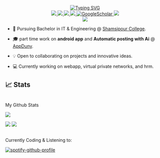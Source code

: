 <p align="center">
<a href="https://github.com/dearef">
<img src="https://readme-typing-svg.herokuapp.com?font=Fira+Code&duration=1000&pause=1500&multiline=true&width=500&height=90&lines=Aref+Solaimany;+Researcher+%7C+It+Student;++Software+Engineer+%7C+Bloger+" alt="Typing SVG" />

</a>
<br/>

<a href="https://appduny.ir">
    <img src="https://img.shields.io/badge/Website-appdun.ir-red?style=flat-square">
</a>  
<a href="#">
    <img src="https://img.shields.io/badge/PDF-CV-red?style=flat-square&logo=adobe">
</a>  
<a href="[https://www.linkedin.com/in/konstantinos-georgiou/](https://ir.linkedin.com/in/aref-solaimany-81aa2924a)">
    <img src="https://img.shields.io/badge/-Linkedin-blue?style=flat-square&logo=linkedin">
</a>
<a href="mailto:arefsolaimany@outlook.com">
    <img src="https://img.shields.io/badge/-Email-red?style=flat-square&logo=gmail&logoColor=white">
</a>
<a href='https://t.me/Dearef' target="_blank">
    <img alt='GoogleScholar' src='https://img.shields.io/badge/Telegram-100000?style=flat&logo=Telegram&logoColor=white&&color=0181FF'>
</a>
<a href="https://pypi.org/user/dearef/">
    <img src="https://img.shields.io/badge/PyPi-dearef-blue?style=flat-square&logo=pypi&logoColor=white">
</a>
<!-- <a href="https://pypi.org/user/dearef/">
    <img src="https://komarev.com/ghpvc/?username=dearef&label=Visitors&color=0e75b6&style=flat" alt="googoldkhan" />
</a> -->

<br/> 

<!-- <a href="https://github.com/dearef">
    <img src="https://github-readme-stats.vercel.app/api?username=dearef&show_icons=true&count_private=true&show_icons=true&hide_border=true&hide_title=true&card_width=300px&hide_rank=true&bg_color=00000000&theme=dracula">
</a> -->

<a href="https://github.com/dearef">
    <img src="https://github-stats-alpha.vercel.app/api?username=dearef&cc=22272e&tc=37BCF6&ic=fff&bc=0000">
</a>

</p>

* 📖 Pursuing Bachelor in IT & Engineering @ [Shamsipour College](http://shamsipour.tvu.ac.ir/). 

* 🎓 part time work on **android app** and **Automatic posting with Ai** @ [AppDuny](https://appduny.ir).

* 💡 Open to collaborating on projects and innovative ideas. 

* 💻 Currently working on webapp, virtual private networks, and hrm.
<!--
### 🖥️ Open-Source Projects
<table>
<tr><th>Machine Learning </th><th>PyPi Packages</th></tr>
<tr><td>

|Title | Stars | Technologies|
|--|--|--|
| [Minecraft-AI](https://github.com/dearef/Minecraft-AI) | <img alt="Stars" src="https://img.shields.io/github/stars/dearef/Minecraft-AI?style=flat-square&labelColor=black"/> | ![TF](https://img.shields.io/badge/TF-black?style=flat-square&logo=tensorflow)|
| [3D Semantic Segmentation](https://github.com/dearef/3D-Semantic-Segmentation) | <img alt="Stars" src="https://img.shields.io/github/stars/dearef/3D-Semantic-Segmentation?style=flat-square&labelColor=black"/> | ![PyTorch](https://img.shields.io/badge/PyTorch-black?style=flat-square&logo=pytorch) ![OpenCV](https://img.shields.io/badge/OpenCV-black?style=flat-square&logo=opencv)|
| [Bert Rinehart Novels](https://github.com/dearef/Bert-Rinehart-Novels) | <img alt="Stars" src="https://img.shields.io/github/stars/dearef/Bert-Question-Answering?style=flat-square&labelColor=black"/> | ![PyTorch](https://img.shields.io/badge/PyTorch-black?style=flat-square&logo=pytorch) ![Spacy](https://img.shields.io/badge/Spacy-black?style=flat-square&logo=spacy)|
| [Car Accidents Pred.](https://github.com/dearef/accident-severity-prediction) | <img alt="Stars" src="https://img.shields.io/github/stars/dearef/accident-severity-prediction?style=flat-square&labelColor=black"/> | ![Pandas](https://img.shields.io/badge/Pandas-black?style=flat-square&logo=pandas) ![SciPy](https://img.shields.io/badge/SciPy-black?style=flat-square&logo=scipy)|
| [Hybrid Girvan Newman](https://github.com/dearef/HGN) | <img alt="Stars" src="https://img.shields.io/github/stars/dearef/HGN?style=flat-square&labelColor=black"/> | [![HGNPub](https://img.shields.io/badge/Published-black?style=flat-square&logo=googlescholar)](https://scholar.google.com/citations?view_op=view_citation&hl=en&user=b___QQ8AAAAJ&authuser=1&citation_for_view=b___QQ8AAAAJ:u5HHmVD_uO8C) ![PySpark](https://img.shields.io/badge/Spark-black?style=flat-square&logo=apachespark) <br> ![MySQL](https://img.shields.io/badge/MySQL-black?style=flat-square&logo=mysql)|
| [COVID19 Vacc. Pred.](https://github.com/dearef/covid19-vaccinations-predict) | <img alt="Stars" src="https://img.shields.io/github/stars/dearef/covid19-vaccinations-predict?style=flat-square&labelColor=black"/> | ![TF](https://img.shields.io/badge/TF-black?style=flat-square&logo=tensorflow)|
| [Instagram Likes Pred.](https://github.com/dearef/Insta-Likes-Predict) | <img alt="Stars" src="https://img.shields.io/github/stars/dearef/Insta-Likes-Predict?style=flat-square&labelColor=black"/> | ![TF](https://img.shields.io/badge/TF-black?style=flat-square&logo=tensorflow) ![OpenCV](https://img.shields.io/badge/OpenCV-black?style=flat-square&logo=opencv)|
| [RL Value Iteration](https://github.com/dearef/RL-Value-Iteration) | <img alt="Stars" src="https://img.shields.io/github/stars/dearef/RL-Value-Iteration?style=flat-square&labelColor=black"/> | ![NumPy](https://img.shields.io/badge/NumPy-black?style=flat-square&logo=numpy)|
| [Vanilla Numpy CNN](https://github.com/dearef/Numpy-CNN) | <img alt="Stars" src="https://img.shields.io/github/stars/dearef/Numpy-CNN?style=flat-square&labelColor=black"/> | ![NumPy](https://img.shields.io/badge/NumPy-black?style=flat-square&logo=numpy)|
| [Vanilla Numpy NN](https://github.com/dearef/Numpy-NeuralNet-1) | <img alt="Stars" src="https://img.shields.io/github/stars/dearef/Numpy-NeuralNet-1?style=flat-square&labelColor=black"/> | ![NumPy](https://img.shields.io/badge/NumPy-black?style=flat-square&logo=numpy)|

</td><td>

|Title | Stars | Technologies|
|--|--|--|
| [High SQL](https://github.com/dearef/high-sql) | <img alt="Stars" src="https://img.shields.io/github/stars/dearef/high-sql?style=flat-square&labelColor=black"/> | [![SQLPyPi](https://img.shields.io/badge/PyPi-black?style=flat-square&logo=pypi)](https://pypi.org/project/high-sql/) ![MySQL](https://img.shields.io/badge/MySQL-black?style=flat-square&logo=mysql) <br> ![CircleCI](https://img.shields.io/badge/CI-black?style=flat-square&logo=circleci) [![SQLDown](https://static.pepy.tech/personalized-badge/high-sql?period=total&units=international_system&left_color=black&right_color=red&left_text=Downloads)](https://pepy.tech/project/high-sql) |
| [Cloud File Manager](https://github.com/dearef/cloud-filemanager) | <img alt="Stars" src="https://img.shields.io/github/stars/dearef/cloud-filemanager?style=flat-square&labelColor=black"/> | [![CloudPyPi](https://img.shields.io/badge/PyPi-black?style=flat-square&logo=pypi)](https://pypi.org/project/cloud-filemanager/) ![Dropbox](https://img.shields.io/badge/API-black?style=flat-square&logo=dropbox) <br> ![CircleCI](https://img.shields.io/badge/CI-black?style=flat-square&logo=circleci) [![CloudDown](https://static.pepy.tech/personalized-badge/cloud-filemanager?period=total&units=international_system&left_color=black&right_color=red&left_text=Downloads)](https://pepy.tech/project/cloud-filemanager)|
| [YAML Wrapper](https://github.com/dearef/yaml-config-wrapper) | <img alt="Stars" src="https://img.shields.io/github/stars/dearef/yaml-config-wrapper?style=flat-square&labelColor=black"/> | [![YamlPyPi](https://img.shields.io/badge/PyPi-black?style=flat-square&logo=pypi)](https://pypi.org/project/yaml-config-wrapper/)![CircleCI](https://img.shields.io/badge/CI-black?style=flat-square&logo=circleci) <br> [![YAMLDown](https://static.pepy.tech/personalized-badge/yaml-config-wrapper?period=total&units=international_system&left_color=black&right_color=red&left_text=Downloads)](https://pepy.tech/project/yaml-config-wrapper)|
| [Color Logger](https://github.com/dearef/termcolor-logger) | <img alt="Stars" src="https://img.shields.io/github/stars/dearef/termcolor-logger?style=flat-square&labelColor=black"/> | [![LogPyPi](https://img.shields.io/badge/PyPi-black?style=flat-square&logo=pypi)](https://pypi.org/project/termcolor-logger/) ![CircleCI](https://img.shields.io/badge/CI-black?style=flat-square&logo=circleci) <br>[![LogDown](https://static.pepy.tech/personalized-badge/termcolor-logger?period=total&units=international_system&left_color=black&right_color=red&left_text=Downloads)](https://pepy.tech/project/termcolor-logger)|
| [Email Sender](https://github.com/dearef/pyemail-sender) | <img alt="Stars" src="https://img.shields.io/github/stars/dearef/pyemail-sender?style=flat-square&labelColor=black"/> | [![MailPyPi](https://img.shields.io/badge/PyPi-black?style=flat-square&logo=pypi)](https://pypi.org/project/pyemail-sender/) ![Gmail](https://img.shields.io/badge/API-black?style=flat-square&logo=gmail) <br> ![CircleCI](https://img.shields.io/badge/CI-black?style=flat-square&logo=circleci) [![MailDown](https://static.pepy.tech/personalized-badge/pyemail-sender?period=total&units=international_system&left_color=black&right_color=red&left_text=Downloads)](https://pepy.tech/project/pyemail-sender) |
| [Benchmark Tools](https://github.com/dearef/bench-utils) | <img alt="Stars" src="https://img.shields.io/github/stars/dearef/bench-utils?style=flat-square&labelColor=black"/> | [![BenchPyPi](https://img.shields.io/badge/PyPi-black?style=flat-square&logo=pypi)](https://pypi.org/project/bench-utils/) ![CircleCI](https://img.shields.io/badge/CI-black?style=flat-square&logo=circleci) <br> [![BenchDown](https://static.pepy.tech/personalized-badge/bench-utils?period=total&units=international_system&left_color=black&right_color=red&left_text=Downloads)](https://pepy.tech/project/bench-utils) |

</td></tr> </table>

<table>
<tr><th>Bots </th><th>Misc Projects </th></tr>
<tr><td>

|Title | Stars | Technologies|
|--|--|--|
| [Youtube Comment Bot](https://github.com/dearef/Youtube-FirstCommentBot) | <img alt="Stars" src="https://img.shields.io/github/stars/dearef/Youtube-FirstCommentBot?style=flat-square&labelColor=black"/> | ![YT](https://img.shields.io/badge/API-black?style=flat-square&logo=youtube) ![Gmail](https://img.shields.io/badge/API-black?style=flat-square&logo=gmail) ![Dropbox](https://img.shields.io/badge/API-black?style=flat-square&logo=dropbox)<br> ![MySQL](https://img.shields.io/badge/MySQL-black?style=flat-square&logo=mysql) ![RDS](https://img.shields.io/badge/RDS-black?style=flat-square&logo=amazonaws)<br> ![CircleCI](https://img.shields.io/badge/CI-black?style=flat-square&logo=circleci) ![Heroku](https://img.shields.io/badge/Heroku-black?style=flat-square&logo=heroku) |
| [Job Application Bot](https://github.com/dearef/JobApplicationBot) | <img alt="Stars" src="https://img.shields.io/github/stars/dearef/JobApplicationBot?style=flat-square&labelColor=black"/> | ![Gmail](https://img.shields.io/badge/API-black?style=flat-square&logo=gmail) ![Dropbox](https://img.shields.io/badge/API-black?style=flat-square&logo=dropbox)<br> ![MySQL](https://img.shields.io/badge/MySQL-black?style=flat-square&logo=mysql) ![RDS](https://img.shields.io/badge/RDS-black?style=flat-square&logo=amazonaws)<br> ![CircleCI](https://img.shields.io/badge/CI-black?style=flat-square&logo=circleci) ![Heroku](https://img.shields.io/badge/Heroku-black?style=flat-square&logo=heroku) |

</td><td>

|Title | Stars | Technologies|
|--|--|--|
| [Spotify Button Presser](https://github.com/dearef/SpotiClick) | <img alt="Stars" src="https://img.shields.io/github/stars/dearef/SpotiClick?style=flat-square&labelColor=black"/> | ![Raspberry](https://img.shields.io/badge/Raspberry-black?style=flat-square&logo=Raspberry) ![Spotify](https://img.shields.io/badge/API-black?style=flat-square&logo=spotify) <br> ![Switchbot](https://img.shields.io/badge/SwitchBot-black?style=flat-square&logo=arduino)|
| [Cross The Floor](https://github.com/dearef/Cross-The-Floor) | <img alt="Stars" src="https://img.shields.io/github/stars/dearef/Cross-The-Floor?style=flat-square&labelColor=black"/> | ![Sankey Diagram](https://img.shields.io/badge/Sankey-black?style=flat-square&logo=plotly) <br> ![Wiki](https://img.shields.io/badge/Scrapper-black?style=flat-square&logo=wikipedia)|
| [2D Shooter Game](https://github.com/dearef/shooter-game-with-p5js) | <img alt="Stars" src="https://img.shields.io/github/stars/dearef/shooter-game-with-p5js?style=flat-square&labelColor=black"/> | ![p5](https://img.shields.io/badge/P5.js-black?style=flat-square&logo=p5dotjs)|
| [Quantum Mechanics Quiz App](https://github.com/dearef/Quantum-Mechanics-Quiz-App) | <img alt="Stars" src="https://img.shields.io/github/stars/dearef/Quantum-Mechanics-Quiz-App?style=flat-square&labelColor=black"/> | ![android](https://img.shields.io/badge/App-black?style=flat-square&logo=android)|

</td></tr> </table>
-->

## 📈 Stats
<br>
My Github Stats

![](http://github-profile-summary-cards.vercel.app/api/cards/profile-details?username=dearef&theme=dracula) 

![](http://github-profile-summary-cards.vercel.app/api/cards/repos-per-language?username=dearef&theme=dracula) 
![](http://github-profile-summary-cards.vercel.app/api/cards/most-commit-language?username=dearef&theme=dracula)


<br>
Currently Coding & Listening to:

[![spotify-github-profile](https://spotify-github-profile.vercel.app/api/view?uid=11159336621&cover_image=true&theme=novatorem&show_offline=true&bar_color=53b14f&bar_color_cover=false)](https://open.spotify.com/user/11159336621)


